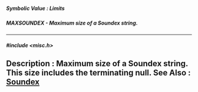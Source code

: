 ##### Symbolic Value : Limits
##### MAXSOUNDEX - Maximum size of a Soundex string.
---
##### #include <misc.h>
**Description :**
Maximum size of a Soundex string.  This size includes the terminating null.
**See Also :**
[Soundex](D:/md_files/Soundex.md)
---
